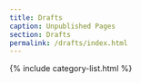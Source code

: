 ```yaml
---
title: Drafts
caption: Unpublished Pages
section: Drafts
permalink: /drafts/index.html
---
```


{% include category-list.html %}
